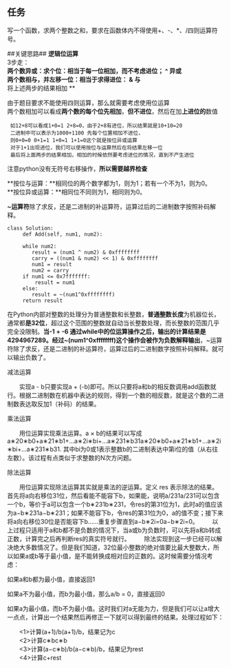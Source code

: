 ## 任务 ##
写一个函数，求两个整数之和，要求在函数体内不得使用+、-、*、/四则运算符号。

##关键思路##
**逻辑位运算**   
3步走：  
**两个数异或：求个位：相当于每一位相加，而不考虑进位； ^ 异或**  
**两个数相与，并左移一位：相当于求得进位：  & 与**   
将上述两步的结果相加  **

由于题目要求不能使用四则运算，那么就需要考虑使用位运算  
两个数相加可以看成**两个数的每个位先相加**，**但不进位**，然后在加**上进位的**数值  

     如12+8可以看成1+0=1 2+8=0，由于2+8有进位，所以结果就是10+10=20  
     二进制中可以表示为1000+1100 先每个位置相加不进位，  
     则0+0=0 0+1=1 1+0=1 1+1=0这个就是按位异或运算  
     对于1+1出现进位，我们可以使用按位与运算然后在将结果左移一位
     最后将上面两步的结果相加，相加的时候依然要考虑进位的情况，直到不产生进位
注意python没有无符号右移操作，**所以需要越界检查**

**按位与运算：**相同位的两个数字都为1，则为1；若有一个不为1，则为0。  
**按位异或运算：**相同位不同则为1，相同则为0。

**~运算符**除了求反，还是二进制的补运算符，运算过后的二进制数字按照补码解释。

    class Solution:
   		 def Add(self, num1, num2):
   
   		 while num2:
   		 	result = (num1 ^ num2) & 0xffffffff
   		 	carry = ((num1 & num2) << 1) & 0xffffffff
   			num1 = result
   			num2 = carry
   		 if num1 <= 0x7fffffff:
   			 result = num1
   		 else:
   		 	result = ~(num1^0xffffffff)
   		 return result
    



在Python内部对整数的处理分为普通整数和长整数，**普通整数长度**为机器位长，通常都**是32位**，超过这个范围的整数就自动当长整数处理，而长整数的范围几乎完全没限制。**当-1 + -6 通过while中的位运算操作之后，输出的计算结果是4294967289。经过~(num1^0xffffffff)这个操作会被作为负数解释输出**，~运算符除了求反，还是二进制的补运算符，运算过后的二进制数字按照补码解释。就可以输出负数了。

减法运算

　　实现a - b只要实现a + (-b)即可。所以只要将a和b的相反数调用add函数就行。根据二进制数在机器中表达的规则，得到一个数的相反数，就是这个数的二进制数表达取反加1（补码）的结果。

乘法运算

　　用位运算实现乘法运算。a × b的结果可以写成 a∗20∗b0+a∗21∗b1+...a∗2i∗bi+...a∗231∗b31a∗20∗b0+a∗21∗b1+...a∗2i∗bi+...a∗231∗b31. 其中bi为0或1表示整数b的二进制表达中第i位的值（从右往左数）。该过程有点类似于求整数的N次方问题。

除法运算

　　用位运算实现除法运算其实就是乘法的逆运算。定义 res 表示除法的结果。首先将a向右移位31位，然后看能不能容下b，如果能，说明a/231a/231可以包含一个b，等价于a可以包含一个b∗231b∗231，令res的第31位为1，此时a的值应该为a−b∗231a−b∗231；如果不能容下b，令res的第31位为0，a的值不变；接下来将a向右移位30位是否能容下b……重复步骤直到a−b∗2i=0a−b∗2i=0。 
　　以上过程只适用于a和b都不是负数的情况下，当a或b为负数时，可以先将a和b转成正数，计算完之后再判断res的真实符号就行。 
　　除法实现到这一步已经可以解决绝大多数情况了。但是我们知道，32位最小整数的绝对值要比最大整数大，所以如果a或b等于最小值，是不能转换成相对应的正数的。这时候需要分情况考虑：

如果a和b都为最小值，直接返回1

如果a不为最小值，而b为最小值，那么a/b = 0，直接返回0

如果a为最小值，而b不为最小值。这时我们对a无能为力，但是我们可以让a增大一点点，计算出一个结果然后再修正一下就可以得到最终的结果。处理过程如下：

　　<1>计算(a+1)/b(a+1)/b，结果记为c   
　　<2>计算c∗bc∗b   
　　<3>计算(a−c∗b)/b(a−c∗b)/b，结果记为rest   
　　<4>计算c+rest  
